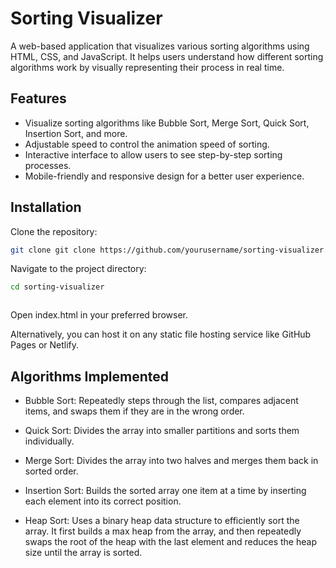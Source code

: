 
# Sorting Visualizer


A web-based application that visualizes various sorting algorithms using HTML, CSS, and JavaScript. It helps users understand how different sorting algorithms work by visually representing their process in real time.


## Features

- Visualize sorting algorithms like Bubble Sort, Merge Sort, Quick Sort, Insertion Sort, and more.
- Adjustable speed to control the animation speed of sorting.
- Interactive interface to allow users to see step-by-step sorting processes.
- Mobile-friendly and responsive design for a better user experience.

## Installation

Clone the repository:

```bash
git clone git clone https://github.com/yourusername/sorting-visualizer.git


```
Navigate to the project directory:
```bash
cd sorting-visualizer



```
Open index.html in your preferred browser.

Alternatively, you can host it on any static file hosting service like GitHub Pages or Netlify.
## Algorithms Implemented
- Bubble Sort: Repeatedly steps through the list, compares adjacent items, and swaps them if they are in the wrong order.

- Quick Sort: Divides the array into smaller partitions and sorts them individually.

- Merge Sort: Divides the array into two halves and merges them back in sorted order.
- Insertion Sort: Builds the sorted array one item at a time by inserting each element into its correct position.
- Heap Sort: Uses a binary heap data structure to efficiently sort the array. It first builds a max heap from the array, and then repeatedly swaps the root of the heap with the last element and reduces the heap size until the array is sorted.